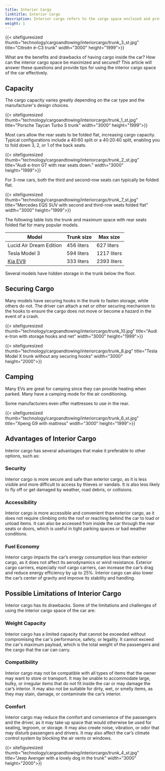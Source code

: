 ```yaml
---
title: Interior Cargo
linktitle: Interior Cargo
description: Interior cargo refers to the cargo space enclosed and protected by the car's body and windows. Internal cargo can vary depending on the model and the car's configuration.
weight: 1
---
```

<!-- markdownlint-disable MD033 -->

{{< sitefiguresized thumb="technology/cargoandtowing/interiorcargo/trunk_3_st.jpg" title="Citroën ë-C3 trunk" width="3000" height="1999">}}

What are the benefits and drawbacks of having cargo inside the car? How can the interior cargo space be maximized and secured? This article will answer these questions and provide tips for using the interior cargo space of the car effectively.

## Capacity

The cargo capacity varies greatly depending on the car type and the manufacturer's design choices.

{{< sitefiguresized thumb="technology/cargoandtowing/interiorcargo/trunk_1_st.jpg" title="Porsche Taycan Turbo S trunk" width="3000" height="1999">}}

Most cars allow the rear seats to be folded flat, increasing cargo capacity. Typical configurations include a 40:60 split or a 40:20:40 split, enabling you to fold down 3, 2, or 1 of the back seats.

{{< sitefiguresized thumb="technology/cargoandtowing/interiorcargo/trunk_2_st.jpg" title="Audi e-tron GT with rear seats down." width="3000" height="1999">}}

For 3-row cars, both the third and second-row seats can typically be folded flat.

{{< sitefiguresized thumb="technology/cargoandtowing/interiorcargo/trunk_7_st.jpg" title="Mercedes EQS SUV with second and third-row seats folded flat" width="3000" height="1999">}}

The following table lists the trunk and maximum space with rear seats folded flat for many popular models.

<table class="table table-striped">
<thead>
    <tr>
        <th>Model</th>
        <th>Trunk size</th>
        <th>Max size</th>
    </tr>
</thead>
<tbody>
    <tr>
        <td>Lucid Air Dream Edition</td>
        <td>456 liters</td>
        <td>627 liters</td>
    </tr>
    <tr>
        <td>Tesla Model 3</td>
        <td>594 liters</td>
        <td>1217 liters</td>
    </tr>
    <tr>
        <td><a href="../../../models/kia/ev9/">Kia EV9</a></td>
        <td>333 liters</td>
        <td>2393 liters</td>
    </tr>
</tbody>
</table>

Several models have hidden storage in the trunk below the floor.

## Securing Cargo

Many models have securing hooks in the trunk to fasten storage, while others do not. The driver can attach a net or other securing mechanism to the hooks to ensure the cargo does not move or become a hazard in the event of a crash.

{{< sitefiguresized thumb="technology/cargoandtowing/interiorcargo/trunk_10.jpg" title="Audi e-tron with storage hooks and net" width="3000" height="1999">}}

{{< sitefiguresized thumb="technology/cargoandtowing/interiorcargo/trunk_8.jpg" title="Tesla Model X trunk without any securing hooks" width="3000" height="2000">}}

## Camping

Many EVs are great for camping since they can provide heating when parked. Many have a camping mode for the air conditioning.

Some manufacturers even offer mattresses to use in the rear.

{{< sitefiguresized thumb="technology/cargoandtowing/interiorcargo/trunk_6_st.jpg" title="Xpeng G9 with mattress" width="3000" height="1999">}}

## Advantages of Interior Cargo

Interior cargo has several advantages that make it preferable to other options, such as:

### Security

Interior cargo is more secure and safe than exterior cargo, as it is less visible and more difficult to access by thieves or vandals. It is also less likely to fly off or get damaged by weather, road debris, or collisions.

### Accessibility

Interior cargo is more accessible and convenient than exterior cargo, as it does not require climbing onto the roof or reaching behind the car to load or unload items. It can also be accessed from inside the car through the rear seats or doors, which is useful in tight parking spaces or bad weather conditions.

### Fuel Economy

Interior cargo impacts the car’s energy consumption less than exterior cargo, as it does not affect its aerodynamics or wind resistance. Exterior cargo carriers, especially roof cargo carriers, can increase the car’s drag and reduce energy efficiency by up to 25%. Interior cargo can also lower the car’s center of gravity and improve its stability and handling.

## Possible Limitations of Interior Cargo

Interior cargo has its drawbacks. Some of the limitations and challenges of using the interior cargo space of the car are:

### Weight Capacity

Interior cargo has a limited capacity that cannot be exceeded without compromising the car's performance, safety, or legality. It cannot exceed the car's maximum payload, which is the total weight of the passengers and the cargo that the car can carry.

### Compatibility

Interior cargo may not be compatible with all types of items that the owner may want to store or transport. It may be unable to accommodate large, bulky, or irregular items that do not fit inside the car or may damage the car’s interior. It may also not be suitable for dirty, wet, or smelly items, as they may stain, damage, or contaminate the car’s interior.

### Comfort

Interior cargo may reduce the comfort and convenience of the passengers and the driver, as it may take up space that would otherwise be used for seating, legroom, or storage. It may also create noise, vibration, or odor that may disturb passengers and drivers. It may also affect the car’s climate control system by blocking the air vents or windows.

{{< sitefiguresized thumb="technology/cargoandtowing/interiorcargo/trunk_4_st.jpg" title="Jeep Avenger with a lovely dog in the trunk" width="3000" height="2000">}}
